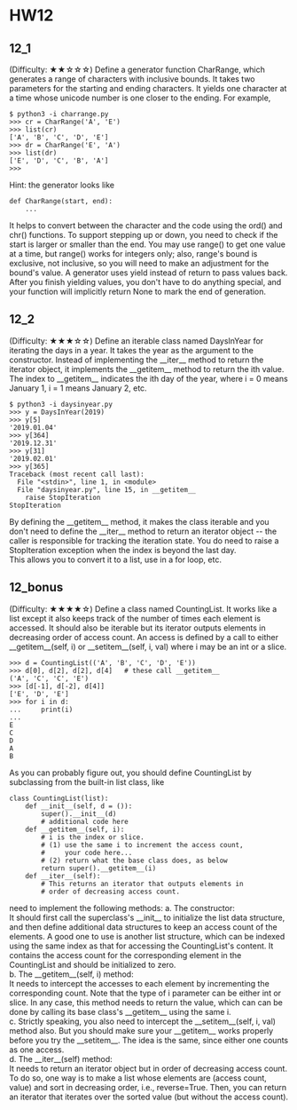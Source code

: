 # HW12

## 12_1
(Difficulty: ★★☆☆☆) Define a generator function CharRange, which generates a range of characters with inclusive bounds.  It takes two parameters for the starting and ending characters.  It yields one character at a time whose unicode number is one closer to the ending.  For example,
```
$ python3 -i charrange.py
>>> cr = CharRange('A', 'E')
>>> list(cr)
['A', 'B', 'C', 'D', 'E']
>>> dr = CharRange('E', 'A')
>>> list(dr)
['E', 'D', 'C', 'B', 'A']
>>> 
```

Hint: the generator looks like
```
def CharRange(start, end):
    ...
```
It helps to convert between the character and the code using the ord() and chr() functions.  To support stepping up or down, you need to check if the start is larger or smaller than the end.  You may use range() to get one value at a time, but range() works for integers only; also, range's bound is exclusive, not inclusive, so you will need to make an adjustment for the bound's value.  A generator uses yield instead of return to pass values back.  After you finish yielding values, you don't have to do anything special, and your function will implicitly return None to mark the end of generation.


## 12_2
(Difficulty: ★★★☆☆) Define an iterable class named DaysInYear for iterating the days in a year.  It takes the year as the argument to the constructor.  Instead of implementing the \_\_iter\_\_ method to return the iterator object, it implements the \_\_getitem\_\_ method to return the ith value.  The index to \_\_getitem\_\_ indicates the ith day of the year, where i = 0 means January 1, i = 1 means January 2, etc.
```
$ python3 -i daysinyear.py
>>> y = DaysInYear(2019)
>>> y[5]
'2019.01.04'
>>> y[364]
'2019.12.31'
>>> y[31]
'2019.02.01'
>>> y[365]
Traceback (most recent call last):
  File "<stdin>", line 1, in <module>
  File "daysinyear.py", line 15, in __getitem__
    raise StopIteration
StopIteration
```

By defining the \_\_getitem\_\_ method, it makes the class iterable and you don't need to define the \_\_iter\_\_ method to return an iterator object -- the caller is responsible for tracking the iteration state.  You do need to raise a StopIteration exception when the index is beyond the last day.  
This allows you to convert it to a list, use in a for loop, etc.

## 12_bonus
(Difficulty: ★★★★☆) Define a class named CountingList.  It works like a list except it also keeps track of the number of times each element is accessed.  It should also be iterable but its iterator outputs elements in decreasing order of access count.  An access is defined by a call to either \_\_getitem__(self, i) or \_\_setitem\_\_(self, i, val) where i may be an int or a slice.
```
>>> d = CountingList(('A', 'B', 'C', 'D', 'E'))
>>> d[0], d[2], d[2], d[4]   # these call __getitem__
('A', 'C', 'C', 'E')         
>>> [d[-1], d[-2], d[4]]
['E', 'D', 'E']              
>>> for i in d:
...     print(i)
...
E
C
D
A
B
```

As you can probably figure out, you should define CountingList by subclassing from the built-in list class, like
```
class CountingList(list):
    def __init__(self, d = ()):
        super().__init__(d)
        # additional code here
    def __getitem__(self, i):
        # i is the index or slice.
        # (1) use the same i to increment the access count,
        #     your code here...
        # (2) return what the base class does, as below
        return super().__getitem__(i)
    def __iter__(self):
        # This returns an iterator that outputs elements in 
        # order of decreasing access count. 
```
need to implement the following methods:
a.	The constructor:\
It should first call the superclass's \_\_init\_\_ to initialize the list data structure, and then define additional data structures to keep an access count of the elements.  A good one to use is another list structure, which can be indexed using the same index as that for accessing the CountingList's content.  It contains the access count for the corresponding element in the CountingList and should be initialized to zero.\
b.	The \_\_getitem\_\_(self, i) method:\
It needs to intercept the accesses to each element by incrementing the corresponding count.  Note that the type of  i parameter can be either int or slice.  In any case, this method needs to return the value, which can can be done by calling its base class's \_\_getitem\_\_ using the same i.\
c.	Strictly speaking, you also need to intercept the \_\_setitem\_\_(self, i, val) method also.  But you should make sure your \_\_getitem\_\_ works properly before you try the \_\_setitem\_\_.  The idea is the same, since either one counts as one access.\
d.	The \_\_iter\_\_(self) method:\
It needs to return an iterator object but in order of decreasing access count.  To do so, one way is to make a list whose elements are (access count, value) and sort in decreasing order, i.e., reverse=True.  Then, you can return an iterator that iterates over the sorted value (but without the access count).

